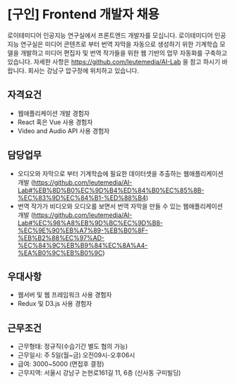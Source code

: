 # [구인] Frontend 개발자 채용
로이테미디어 인공지능 연구실에서 프론트엔드 개발자를 모십니다.
로이테미디어 인공지능 연구실은 미디어 콘텐츠로 부터 번역 자막을 자동으로 생성하기 위한 기계학습 모델을 개발하고 미디어 편집자 및 번역 작가들을 위한 웹 기반의 업무 자동화를 구축하고 있습니다. 자세한 사항은 https://github.com/leutemedia/AI-Lab 을 참고 하시기 바랍니다. 회사는 강남구 압구정에 위치하고 있습니다.

## 자격요건
- 웹애플리케이션 개발 경험자
- React 혹은 Vue 사용 경험자
- Video and Audio API 사용 경험자

## 담당업무
- 오디오와 자막으로 부터 기계학습에 필요한 데이터셋을 추출하는 웹애플리케이션 개발 (https://github.com/leutemedia/AI-Lab#%EB%8D%B0%EC%9D%B4%ED%84%B0%EC%85%8B-%EC%83%9D%EC%84%B1-%ED%88%B4)
- 번역 작가가 비디오와 오디오를 보면서 번역 자막을 만들 수 있는 웹애플리케이션 개발 (https://github.com/leutemedia/AI-Lab#%EC%98%A8%EB%9D%BC%EC%9D%B8-%EC%9E%90%EB%A7%89-%EB%B0%8F-%EB%B2%88%EC%97%AD-%EC%84%9C%EB%B9%84%EC%8A%A4-%EA%B0%9C%EB%B0%9C)

## 우대사항
- 웹서버 및 웹 프레임워크 사용 경험자
- Redux 및 D3.js 사용 경험자

## 근무조건
- 근무형태: 정규직(수습기간 별도 협의 가능)
- 근무일시: 주 5일(월~금) 오전09시-오후06시
- 급여: 3000~5000 (면접후 결정)
- 근무지역: 서울시 강남구 논현로161길 11, 6층 (신사동 구미빌딩)
